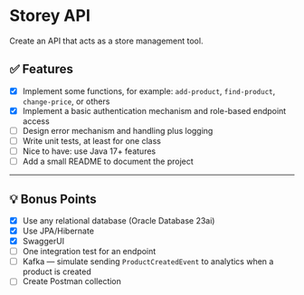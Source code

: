 # Storey API

Create an API that acts as a store management tool.

## ✅ Features

- [x] Implement some functions, for example: `add-product`, `find-product`, `change-price`, or others  
- [x] Implement a basic authentication mechanism and role-based endpoint access  
- [ ] Design error mechanism and handling plus logging  
- [ ] Write unit tests, at least for one class  
- [ ] Nice to have: use Java 17+ features  
- [ ] Add a small README to document the project  

---

## 💡 Bonus Points

- [x] Use any relational database (Oracle Database 23ai)  
- [x] Use JPA/Hibernate  
- [x] SwaggerUI  
- [ ] One integration test for an endpoint  
- [ ] Kafka — simulate sending `ProductCreatedEvent` to analytics when a product is created  
- [ ] Create Postman collection  

